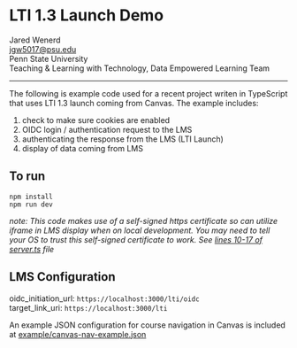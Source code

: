 # LTI 1.3 Launch Demo
Jared Wenerd    
jgw5017@psu.edu    
Penn State University   
Teaching & Learning with Technology, Data Empowered Learning Team  

---

The following is example code used for a recent project writen in TypeScript that uses LTI 1.3 launch coming from Canvas. 
The example includes: 
1. check to make sure cookies are enabled
2. OIDC login / authentication request to the LMS
3. authenticating the response from the LMS (LTI Launch)
4. display of data coming from LMS  

## To run 

```
npm install
npm run dev
```

_note: This code makes use of a self-signed https certificate so can utilize iframe in LMS display when on local development.  You may need to tell your OS to trust this self-signed certificate to work.  See [lines 10-17 of server.ts](src/server.ts#L10-17) file_


## LMS Configuration
oidc_initiation_url: `https://localhost:3000/lti/oidc`   
target_link_uri: `https://localhost:3000/lti`   

An example JSON configuration for course navigation in Canvas is included at [example/canvas-nav-example.json](example/canvas-nav-example.json)
